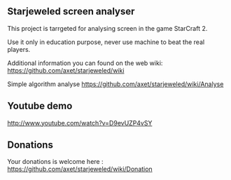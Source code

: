 ## Starjeweled screen analyser

This project is tarrgeted for analysing screen in the game StarCraft 2.

Use it only in education purpose, never use machine to beat the real players.

Additional information you can found on the web wiki: https://github.com/axet/starjeweled/wiki

Simple algorithm analyse https://github.com/axet/starjeweled/wiki/Analyse

## Youtube demo

http://www.youtube.com/watch?v=D9evUZP4vSY

## Donations

Your donations is welcome here : https://github.com/axet/starjeweled/wiki/Donation
